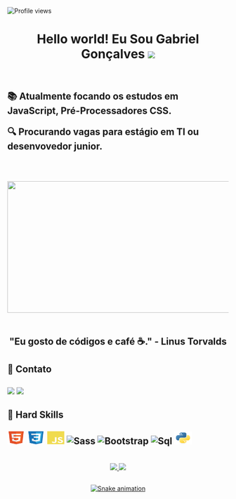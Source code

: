 
<p align="left"> <img src="https://komarev.com/ghpvc/?username=GabrielFleckl&color=orange" alt="Profile views" /> </p>
<h1 align="center"> Hello world! Eu Sou Gabriel Gonçalves <img src="https://raw.githubusercontent.com/kaueMarques/kaueMarques/master/hi.gif" height="30px"></h1>
<br>
<p align="center" >
 <h2 align="left"> 
  
  📚 Atualmente focando os estudos em JavaScript, Pré-Processadores CSS.

  🔍 Procurando vagas para estágio em TI ou desenvovedor junior.
  
<br>
<p align="center">
<img  width="550" height="300" src="https://media3.giphy.com/media/f3iwJFOVOwuy7K6FFw/giphy.gif?cid=ecf05e47pnavcuppo49x48l3dgm4mf4rnx188pmaykh505bh&rid=giphy.gif&ct=g">
 </p> 
  <p align="center" >
   <br/>
      "Eu gosto de códigos e café ☕."
      - Linus Torvalds
 </p>
 <h2>
 📱 Contato
  <br>
  <br>
  <a href="https://www.linkedin.com/in/dev-gabriel-leite/" target="_blank"><img src="https://img.shields.io/badge/-LinkedIn-%230077B5?style=for-the-badge&logo=linkedin&logoColor=white" target="_blank"></a> 
  <a href = "mailto:gabrielleiteadm@gmail.com"><img src="https://img.shields.io/badge/Gmail-D14836?style=for-the-badge&logo=gmail&logoColor=white" target="_blank"></a>
   
  <h2>
 🚀 Hard Skills
  <br>
  <br>
  <img align="baseline" alt="HTML" height="30" width="40" src="https://raw.githubusercontent.com/devicons/devicon/master/icons/html5/html5-original.svg">
  <img align="baseline" alt="CSS" height="30" width="40" src="https://raw.githubusercontent.com/devicons/devicon/master/icons/css3/css3-original.svg">
  <img align="baseline" alt="Js" height="30" width="40" src="https://raw.githubusercontent.com/devicons/devicon/master/icons/javascript/javascript-plain.svg">
  <img align="baseline" alt="Sass" height="30" width="40" src="https://cdn.jsdelivr.net/gh/devicons/devicon/icons/sass/sass-original.svg" />  
  <img align="baseline" alt="Bootstrap" height="30" width="40" src="https://cdn.jsdelivr.net/gh/devicons/devicon/icons/bootstrap/bootstrap-original.svg" />
  <img align="baseline" alt="Sql" height="30" width="40" src="https://cdn.jsdelivr.net/gh/devicons/devicon/icons/mysql/mysql-original-wordmark.svg" /> 
  <img align="baseline" alt="Python" height="30" width="40" src="https://raw.githubusercontent.com/devicons/devicon/master/icons/python/python-original.svg">
<div style="display:inline_block" >
</div>

</p>

  
 
</h3>
<br>
<div align="center">
  <a href="https://github.com/GabrielFleckl">
  <img   height="165em" src="https://github-readme-stats.vercel.app/api?username=GabrielFleckl&show_icons=true&theme=github_dark&include_all_commits=true&count_private=true"/>
  <img   height="165em" src="https://github-readme-stats.vercel.app/api/top-langs/?username=GabrielFleckl&layout=compact&langs_count=7&theme=github_dark"/>
</div>

  ##
  
 <div align="center"> 
  
  ![Snake animation](https://github.com/GabrielFleckl/GabrielFleckl/blob/output/github-contribution-grid-snake.svg)
 
 </div> 
